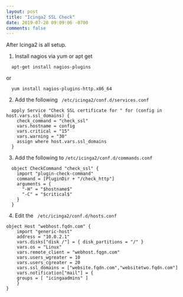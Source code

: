 ```yaml
---
layout: post
title: "Icinga2 SSL Check"
date: 2019-07-28 09:09:06 -0700
comments: false
---
```


After Icinga2 is all setup.

1. Install nagios via yum or apt get 
```
  apt-get install nagios-plugins
```
or 
```
  yum install nagios-plugins-http.x86_64
```

2. Add the following ``` /etc/icinga2/conf.d/services.conf```
```
  apply Service "Check SSL certificate for " for (config in host.vars.ssl_domains) {
    check_command = "check_ssl"
    vars.hostname = config
    vars.critical = "15"
    vars.warning = "30" 
    assign where host.vars.ssl_domains
  }
```

3. Add the following to ``` /etc/icinga2/conf.d/commands.conf ```  
```
  object CheckCommand "check_ssl" {
    import "plugin-check-command"
    command = [PluginDir + "/check_http"]
    arguments = {
      "-H" = "$hostname$"
      "-C" = "$critical$"
    }
  }
```

4. Edit the ``` /etc/icinga2/conf.d/hosts.conf``` 
```
object Host "webhost.fqdn.com" {
    import "generic-host"
    address = "10.0.2.1" 
    vars.disks["disk /"] = { disk_partitions = "/" }
    vars.os = "Linux"
    vars.remote_client = "webhost.fqgn.com" 
    vars.users_wgreater = 10
    vars.users_cgreater = 20 
    vars.ssl_domains = ["website.fqdn.com","websitetwo.fqdn.com"] 
    vars.notification["mail"] = {
    groups = [ "icingaadmins" ] 
    } 
}
```
